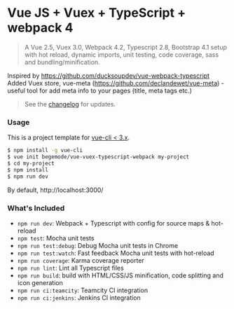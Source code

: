 # Vue JS + Vuex + TypeScript + webpack 4

> A Vue 2.5, Vuex 3.0, Webpack 4.2, Typescript 2.8, Bootstrap 4.1 setup with hot reload, dynamic imports, unit testing, 
code coverage, sass and bundling/minification.

Inspired by https://github.com/ducksoupdev/vue-webpack-typescript
Added Vuex store, vue-meta (https://github.com/declandewet/vue-meta) - useful tool
for add meta info to your pages (title, meta tags etc.)


> See the [changelog](CHANGELOG.md) for updates.

### Usage

This is a project template for [vue-cli < 3.x](https://github.com/vuejs/vue-cli).

``` bash
$ npm install -g vue-cli
$ vue init begemode/vue-vuex-typescript-webpack my-project
$ cd my-project
$ npm install
$ npm run dev
```
By default, http://localhost:3000/

### What's Included

- `npm run dev`: Webpack + Typescript with config for source maps & hot-reload
- `npm test`: Mocha unit tests
- `npm run test:debug`: Debug Mocha unit tests in Chrome
- `npm run test:watch`: Fast feedback Mocha unit tests with hot-reload
- `npm run coverage`: Karma coverage reporter
- `npm run lint`: Lint all Typescript files
- `npm run build`: build with HTML/CSS/JS minification, code splitting and icon generation
- `npm run ci:teamcity`: Teamcity CI integration
- `npm run ci:jenkins`: Jenkins CI integration
